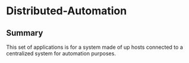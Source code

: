 # Distributed-Automation

## Summary 

This set of applications is for a system made of up hosts connected to a centralized system for automation purposes. 

